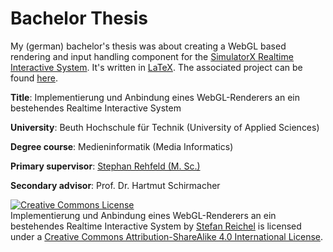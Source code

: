 # Bachelor Thesis
My (german) bachelor's thesis was about creating a WebGL based rendering and input handling component for the [SimulatorX Realtime Interactive System](https://github.com/simulator-x). It's written in [LaTeX](http://www.latex-project.org/). The associated project can be found [here](https://github.com/Bomret/osiris).

__Title__: Implementierung und Anbindung eines WebGL-Renderers an ein bestehendes Realtime Interactive System

__University__: Beuth Hochschule für Technik (University of Applied Sciences)

__Degree course__: Medieninformatik (Media Informatics)

__Primary supervisor__: [Stephan Rehfeld (M. Sc.)](https://github.com/stephan-rehfeld)

__Secondary advisor__: Prof. Dr. Hartmut Schirmacher

<a rel="license" href="http://creativecommons.org/licenses/by-sa/4.0/"><img alt="Creative Commons License" style="border-width:0" src="https://i.creativecommons.org/l/by-sa/4.0/88x31.png" /></a><br /><span xmlns:dct="http://purl.org/dc/terms/" property="dct:title">Implementierung und Anbindung eines WebGL-Renderers an ein bestehendes Realtime Interactive System</span> by <a xmlns:cc="http://creativecommons.org/ns#" href="https://github.com/Bomret/bachelor-thesis" property="cc:attributionName" rel="cc:attributionURL">Stefan Reichel</a> is licensed under a <a rel="license" href="http://creativecommons.org/licenses/by-sa/4.0/">Creative Commons Attribution-ShareAlike 4.0 International License</a>.
